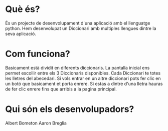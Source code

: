 # Què és?

És un projecte de desenvolupament d'una aplicació amb el llenguatge python. Hem desenvolupat un Diccionari amb multiples llengues dintre la seva aplicació.

# Com funciona?

Basicament està dividit en diferents diccionaris. 
La pantalla inicial ens permet escollir entre els 3 Diccionaris disponibles. Cada Diccionari te totes les lletres del abecedari.
Si vols entrar en un altre diccionari pots fer clic en un botó que basicament et porta enrere.
Si estas a dintre d'una lletra hauras de fer clic enrere fins que arribis a la pagina principal.

# Qui són els desenvolupadors?

Albert Bometon
Aaron Breglia
